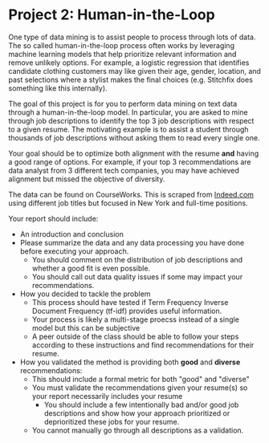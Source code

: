 # Project 2: Human-in-the-Loop

One type of data mining is to assist people to process through lots of data.
The so called human-in-the-loop process often works by leveraging machine
learning models that help prioritize relevant information and remove unlikely
options. For example, a logistic regression that identifies candidate clothing customers may
like given their age, gender, location, and past selections where a stylist makes
the final choices (e.g. Stitchfix does something like this internally).

The goal of this project is for you to perform data mining on text data through
a human-in-the-loop model.
In particular, you are asked to mine through job descriptions to identify the
top 3 job descriptions with respect to a given resume. The motivating example is to
assist a student through thousands of job descriptions without asking them to read every
single one.

Your goal should be to optimize both alignment with the resume **and** having a good range
of options. For example, if your top 3 recommendations are data analyst from 3 different tech companies,
you may have achieved alignment but missed the objective of diversity.

The data can be found on CourseWorks. This is scraped from [Indeed.com](https://www.indeed.com)
using different job titles but focused in New York and full-time positions.

Your report should include:
- An introduction and conclusion
- Please summarize the data and any data processing you have done before executing your approach.
  - You should comment on the distribution of job descriptions and whether a good fit is even possible.
  - You should call out data quality issues if some may impact your recommendations.
- How you decided to tackle the problem
  - This process should have tested if Term Frequency Inverse Document Frequency (tf-idf) provides
    useful information.
  - Your process is likely a multi-stage proecss instead of a single model but this can be subjective
  - A peer outside of the class should be able to follow your steps according to these instructions and find recommendations for their resume.
- How you validated the method is providing both **good** and **diverse** recommendations:
  - This should include a formal metric for both "good" and "diverse"
  - You must validate the recommendations given your resume(s) so your report necessarily includes your resume
    - You should include a few intentionally bad and/or good job descriptions and show how your approach
      prioritized or deprioritized these jobs for your resume.
  - You cannot manually go through all descriptions as a validation.
